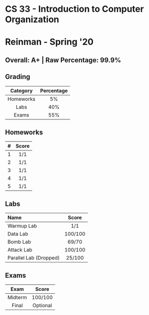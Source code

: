 # CS 33 - Introduction to Computer Organization
# Reinman - Spring '20

## Overall: A+ | Raw Percentage: 99.9%

## Grading
| Category | Percentage |
|:---:|:---:|
| Homeworks | 5% |
| Labs | 40% |
| Exams | 55% |

## Homeworks
| # | Score |
|:---:|:---:|
| 1 | 1/1 |
| 2 | 1/1 |
| 3 | 1/1 |
| 4 | 1/1 |
| 5 | 1/1 |

## Labs
| Name | Score |
|:---|:---:|
| Warmup Lab | 1/1 |
| Data Lab | 100/100 |
| Bomb Lab | 69/70 |
| Attack Lab | 100/100 |
| Parallel Lab (Dropped) | 25/100 |

## Exams
| Exam | Score |
|:---:|:---:|
| Midterm | 100/100 |
| Final | Optional |
